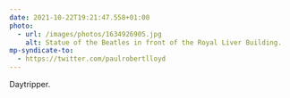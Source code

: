 ```yaml
---
date: 2021-10-22T19:21:47.558+01:00
photo:
  - url: /images/photos/1634926905.jpg
    alt: Statue of the Beatles in front of the Royal Liver Building.
mp-syndicate-to:
  - https://twitter.com/paulrobertlloyd
---
```

Daytripper.
